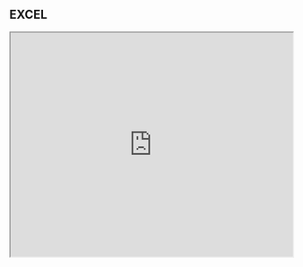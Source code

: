 ## EXCEL

<iframe 
    title="Online SpreadSheet"
    width="100%"
    height="400"
    src="https://nusr.github.io/excel">
</iframe>
